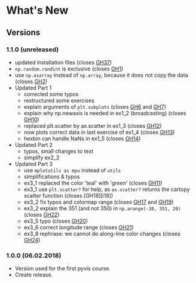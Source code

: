 # What's New

## Versions

### 1.1.0 (unreleased)

 * updated installation files (closes [GH37][i37])
 * `np.random.randint` is exclusive (closes [GH1][i1])
 * use `np.asarray` instead of `np.array`, because it does not copy the data (closes [GH2][i2])
 * Updated Part 1
   * corrected some typos
   * restructured some exercises
   * explain arguments of `plt.subplots` (closes [GH6][i6] and [GH7][i7])
   * explain why np.newaxis is needed in ex1_2 (broadcasting) (closes [GH10][i10])
   * replaced plt.scatter by ax.scatter in ex1_3 (closes [GH12][i12])
   * now plots correct data in last exercise of ex1_4 (closes [GH13][i13])
   * hexbin can handle NaNs in ex1_5 (closes [GH14][i14])
 * Updated Part 2
   * typos, small changes to text
   * simplify ex2_2
 * Updated Part 3
   * use `mplotutils as mpu` instead of `utils`
   * simplifications & typos
   * ex3_1 replaced the color 'teal' with 'green' (closes [GH11][i11])
   * ex3_1 use `plt.scatter?` for help, as `ax.scatter?` returns the cartopy scatter function (closes [GH18][i18])
   * ex3_2 fix typos and colormap range (closes [GH17][i17] and [GH19][i19])
   * ex3_2 explain the 351 (and not 350) in `np.arange(-10, 351, 20)` (closes [GH22][i22])
   * ex3_5 typo (closes [GH20][i20])
   * ex3_6 correct longitude range (closes [GH21][i21])
   * ex3_8 rephrase: we cannot do along-line color changes (closes [GH24][i24])


### 1.0.0 (06.02.2018)

 * Version used for the first pyvis course.
 * Create release.



[i1]: https://github.com/C2SM/pyvis/issues/1
[i2]: https://github.com/C2SM/pyvis/issues/2
[i6]: https://github.com/C2SM/pyvis/issues/6
[i7]: https://github.com/C2SM/pyvis/issues/7
[i10]: https://github.com/C2SM/pyvis/issues/10
[i11]: https://github.com/C2SM/pyvis/issues/11
[i12]: https://github.com/C2SM/pyvis/issues/12
[i13]: https://github.com/C2SM/pyvis/issues/13
[i14]: https://github.com/C2SM/pyvis/issues/14
[i17]: https://github.com/C2SM/pyvis/issues/17
[i19]: https://github.com/C2SM/pyvis/issues/19
[i20]: https://github.com/C2SM/pyvis/issues/20
[i21]: https://github.com/C2SM/pyvis/issues/21
[i22]: https://github.com/C2SM/pyvis/issues/22
[i24]: https://github.com/C2SM/pyvis/issues/24
[i37]: https://github.com/C2SM/pyvis/issues/37






